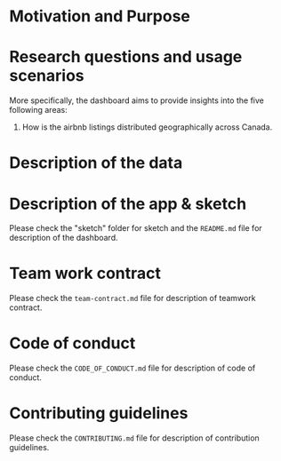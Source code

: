 # Motivation and Purpose



# Research questions and usage scenarios

More specifically, the dashboard aims to provide insights into the five following areas:

1. How is the airbnb listings distributed geographically across Canada. 



# Description of the data



# Description of the app & sketch

Please check the "sketch" folder for sketch and the `README.md` file for description of the dashboard.

# Team work contract

Please check the `team-contract.md` file for description of teamwork contract.

# Code of conduct

Please check the `CODE_OF_CONDUCT.md` file for description of code of conduct.

# Contributing guidelines

Please check the `CONTRIBUTING.md` file for description of contribution guidelines.
